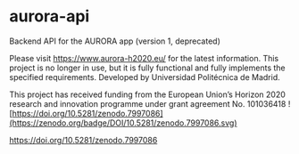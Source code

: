 # aurora-api
Backend API for the AURORA app (version 1, deprecated)

Please visit https://www.aurora-h2020.eu/ for the latest information. This project is no longer in use, but it is fully functional and fully implements the specified requirements. Developed by Universidad Politécnica de Madrid. 

This project has received funding from the European Union’s Horizon 2020 research and innovation programme under grant agreement No. 101036418
![https://doi.org/10.5281/zenodo.7997086](https://zenodo.org/badge/DOI/10.5281/zenodo.7997086.svg)

https://doi.org/10.5281/zenodo.7997086
